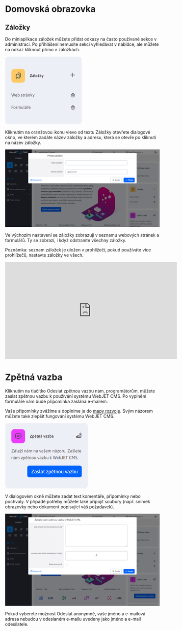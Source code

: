 # Domovská obrazovka

## Záložky

Do miniaplikace záložek můžete přidat odkazy na často používané sekce v administraci. Po přihlášení nemusíte sekci vyhledávat v nabídce, ale můžete na odkaz kliknout přímo v záložkách.

![](bookmarks.png)

Kliknutím na oranžovou ikonu vlevo od textu Záložky otevřete dialogové okno, ve kterém zadáte název záložky a adresu, která se otevře po kliknutí na název záložky.

![](bookmarks-modal.png)

Ve výchozím nastavení se záložky zobrazují v seznamu webových stránek a formulářů. Ty se zobrazí, i když odstraníte všechny záložky.

Poznámka: seznam záložek je uložen v prohlížeči, pokud používáte více prohlížečů, nastavte záložky ve všech.

<div class="video-container">
  <iframe width="560" height="315" src="https://www.youtube.com/embed/G5Ts04jSMX8" title="Přehrávač videí YouTube" frameborder="0" allow="accelerometer; autoplay; clipboard-write; encrypted-media; gyroscope; picture-in-picture" allowfullscreen></iframe>
</div>

# Zpětná vazba

Kliknutím na tlačítko Odeslat zpětnou vazbu nám, programátorům, můžete zaslat zpětnou vazbu k používání systému WebJET CMS. Po vyplnění formuláře vám bude připomínka zaslána e-mailem.

Vaše připomínky zvážíme a doplníme je do [mapy rozvoje](../../ROADMAP.md). Svým názorem můžete také zlepšit fungování systému WebJET CMS.

![](feedback.png)

V dialogovém okně můžete zadat text komentáře, připomínky nebo pochvaly. V případě potřeby můžete také připojit soubory (např. snímek obrazovky nebo dokument popisující váš požadavek).

![](feedback-modal.png)

Pokud vyberete možnost Odeslat anonymně, vaše jméno a e-mailová adresa nebudou v odeslaném e-mailu uvedeny jako jméno a e-mail odesílatele.

